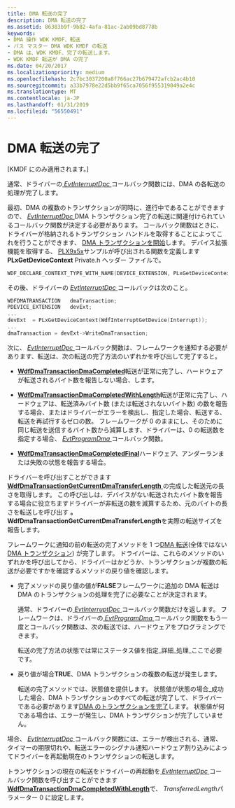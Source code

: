 ```yaml
---
title: DMA 転送の完了
description: DMA 転送の完了
ms.assetid: 86383b9f-9b82-4afa-81ac-2ab09bd8778b
keywords:
- DMA 操作 WDK KMDF、転送
- バス マスター DMA WDK KMDF の転送
- DMA は、WDK KMDF、完了の転送します。
- WDK KMDF 転送が DMA の完了
ms.date: 04/20/2017
ms.localizationpriority: medium
ms.openlocfilehash: 2c7bc3037200a8f766ac27b679472afcb2ac4b10
ms.sourcegitcommit: a33b7978e22d5bb9f65ca7056f955319049a2e4c
ms.translationtype: MT
ms.contentlocale: ja-JP
ms.lasthandoff: 01/31/2019
ms.locfileid: "56550491"
---
```

# <a name="completing-a-dma-transfer"></a>DMA 転送の完了


\[KMDF にのみ適用されます。\]




通常、ドライバーの[ *EvtInterruptDpc* ](https://msdn.microsoft.com/library/windows/hardware/ff541721)コールバック関数には、DMA の各転送の処理が完了します。

最初、DMA の複数のトランザクションが同時に、進行中であることができますので、 [ *EvtInterruptDpc* ](https://msdn.microsoft.com/library/windows/hardware/ff541721) DMA トランザクション完了の転送に関連付けられているコールバック関数が決定する必要があります。 コールバック関数はときに、ドライバーが格納されるトランザクション ハンドルを取得することによってこれを行うことができます、 [DMA トランザクションを開始](starting-a-dma-transaction.md)します。 デバイス拡張機能を取得する、 [PLX9x5x](https://go.microsoft.com/fwlink/p/?linkid=256157)サンプルが呼び出される関数を定義します**PLxGetDeviceContext** Private.h ヘッダー ファイルで。

```cpp
WDF_DECLARE_CONTEXT_TYPE_WITH_NAME(DEVICE_EXTENSION, PLxGetDeviceContext)
```

その後、ドライバーの  [ *EvtInterruptDpc* ](https://msdn.microsoft.com/library/windows/hardware/ff541721)コールバックは次のこと。

```cpp
WDFDMATRANSACTION   dmaTransaction;
PDEVICE_EXTENSION   devExt;
...
devExt  = PLxGetDeviceContext(WdfInterruptGetDevice(Interrupt));
...
dmaTransaction = devExt->WriteDmaTransaction;
```

次に、 [ *EvtInterruptDpc* ](https://msdn.microsoft.com/library/windows/hardware/ff541721)コールバック関数は、フレームワークを通知する必要があります、転送は、次の転送の完了方法のいずれかを呼び出して完了すると。

-   [**WdfDmaTransactionDmaCompleted**](https://msdn.microsoft.com/library/windows/hardware/ff547039)転送が正常に完了し、ハードウェアが転送されるバイト数を報告しない場合、します。

-   [**WdfDmaTransactionDmaCompletedWithLength**](https://msdn.microsoft.com/library/windows/hardware/ff547052)転送が正常に完了し、ハードウェアは、転送済みバイト数 (または転送されないバイト数) の数を報告する場合、またはドライバーがエラーを検出し、指定した場合、転送する、転送を再試行するゼロの数。 フレームワークが 0 のままにし、そのために同じ転送を送信するバイト数から減算します、ドライバーは、0 の転送数を指定する場合、 [ *EvtProgramDma* ](https://msdn.microsoft.com/library/windows/hardware/ff541816)コールバック関数。

-   [**WdfDmaTransactionDmaCompletedFinal**](https://msdn.microsoft.com/library/windows/hardware/ff547049)ハードウェア、アンダーランまたは失敗の状態を報告する場合。

ドライバーを呼び出すことができます[ **WdfDmaTransactionGetCurrentDmaTransferLength** ](https://msdn.microsoft.com/library/windows/hardware/ff547081)の完成した転送元の長さを取得します。 この呼び出しは、デバイスがない転送されたバイト数を報告する場合に役立ちますドライバーが非転送の数を減算するため、元のバイトの長さを転送しを呼び出す **。WdfDmaTransactionGetCurrentDmaTransferLength**を実際の転送サイズを報告します。

フレームワークに通知の前の転送の完了メソッドを 1 つ[DMA 転送](dma-transactions-and-dma-transfers.md)(全体ではない[DMA トランザクション](dma-transactions-and-dma-transfers.md)) が完了します。 ドライバーは、これらのメソッドのいずれかを呼び出してから、ドライバーはかどうか、トランザクションが複数の転送が必要ですかを確認するメソッドの戻り値を確認します。

-   完了メソッドの戻り値の値が**FALSE**フレームワークに追加の DMA 転送は DMA のトランザクションの処理を完了に必要なことが決定されます。

    通常、ドライバーの[ *EvtInterruptDpc* ](https://msdn.microsoft.com/library/windows/hardware/ff541721)コールバック関数だけを返します。 フレームワークは、ドライバーの[ *EvtProgramDma* ](https://msdn.microsoft.com/library/windows/hardware/ff541816)コールバック関数をもう一度とコールバック関数は、次の転送では、ハードウェアをプログラミングできます。

    転送の完了方法の状態では常にステータス値を指定\_詳細\_処理\_ここで必要です。

-   戻り値が場合**TRUE**、DMA トランザクションの複数の転送が発生します。

    転送の完了メソッドでは、状態値を提供します。 状態値が状態の場合\_成功した場合、DMA トランザクションのすべての転送が完了して、ドライバーである必要があります[DMA のトランザクションを完了](completing-a-dma-transaction.md)します。 状態値が何である場合は、エラーが発生し、DMA トランザクションが完了していません。

場合、 [ *EvtInterruptDpc* ](https://msdn.microsoft.com/library/windows/hardware/ff541721)コールバック関数には、エラーが検出される、通常、タイマーの期限切れや、転送エラーのシグナル通知ハードウェア割り込みによってドライバーを再起動現在のトランザクションの転送します。

トランザクションの現在の転送をドライバーの再起動を[ *EvtInterruptDpc* ](https://msdn.microsoft.com/library/windows/hardware/ff541721)コールバック関数を呼び出すことができます[ **WdfDmaTransactionDmaCompletedWithLength**](https://msdn.microsoft.com/library/windows/hardware/ff547052)で、 *TransferredLength*パラメーター 0 に設定します。

 

 





